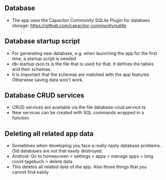## Database 

- The app uses the Capacitor Community SQLite Plugin for database storage: https://github.com/capacitor-community/sqlite

## Database startup script

- For generating new database, e.g. when launching the app for the first time, a startup script is needed
- db-startup-json.ts is the file that is used for that. It defines the tables and their schemas.
- It is important that the schemas are matched with the app features. Otherwise saving data won't work.

## Database CRUD services

- CRUD services are available via the file database-crud.service.ts
- New services can be created with SQL commands wrapped in a function

## Deleting all related app data

- Sometimes when developing you face a really nasty database problems. Old databases are not that easily destroyed. 
- Android: Go to homescreen > settings > apps > manage apps > long covid tagebuch > delete data 
- This deletes all related data of the app. Also those things that you cannot find easily
